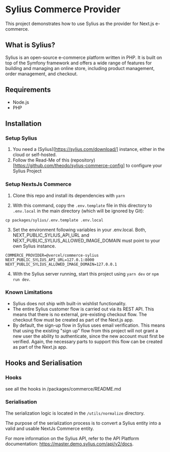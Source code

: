 # Sylius Commerce Provider

This project demonstrates how to use Sylius as the provider for Next.js e-commerce.

## What is Sylius?

Sylius is an open-source e-commerce platform written in PHP. It is built on top of the Symfony framework and offers a wide range of features for building and managing an online store, including product management, order management, and checkout.

## Requirements

- Node.js
- PHP

## Installation

### Setup Sylius

1. You need a (Sylius)[https://sylius.com/download/] instance, either in the cloud or self-hosted.
2. Follow the Read-Me of this (repository)[https://github.com/theodo/sylius-commerce-config] to configure your Sylius Project

### Setup NextsJs Commerce

1. Clone this repo and install its dependencies with `yarn`

2. With this command, copy the `.env.template` file in this directory to `.env.local` in the main directory (which will be ignored by Git):

```
cp packages/sylius/.env.template .env.local
```

3. Set the environment following variables in your .env.local. Both, NEXT_PUBLIC_SYLIUS_API_URL and NEXT_PUBLIC_SYLIUS_ALLOWED_IMAGE_DOMAIN must point to your own Sylius instance.

```
COMMERCE_PROVIDER=@vercel/commerce-sylius
NEXT_PUBLIC_SYLIUS_API_URL=127.0.1:8000
NEXT_PUBLIC_SYLIUS_ALLOWED_IMAGE_DOMAIN=127.0.0.1
```

4. With the Sylius server running, start this project using `yarn dev` or `npm run dev`.

### Known Limitations

- Sylius does not ship with built-in wishlist functionality.
- The entire Sylius customer flow is carried out via its REST API. This means that there is no external, pre-existing checkout flow. The checkout flow must be created as part of the Next.js app.
- By default, the sign-up flow in Sylius uses email verification. This means that using the existing "sign up" flow from this project will not grant a new user the ability to authenticate, since the new account must first be verified. Again, the necessary parts to support this flow can be created as part of the Next.js app.

## Hooks and Serialisation

### Hooks

see all the hooks in /packages/commerce/README.md

### Serialisation

The serialization logic is located in the `/utils/normalize` directory.

The purpose of the serialization process is to convert a Sylius entity into a valid and usable NextJs Commerce entity.

For more information on the Sylius API, refer to the API Platform documentation: https://master.demo.sylius.com/api/v2/docs.
